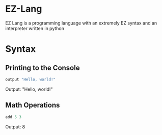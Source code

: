 # EZ-Lang
EZ Lang is a programming language with an extremely EZ syntax and an interpreter written in python

# Syntax

## Printing to the Console
  ```python
  output "Hello, world!"
  ```
Output: "Hello, world!"

## Math Operations
  ```python
  add 5 3
  ```
Output: 8
